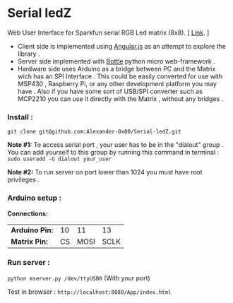Serial ledZ
===========

Web User Interface for Sparkfun serial RGB Led matrix (8x8). [ [Link](https://www.sparkfun.com/products/760). ]


* Client side is implemented using [Angular.js](http://angularjs.org/) as an attempt to explore the library .
* Server side implemented with [Bottle](http://bottlepy.org/) python micro web-framework .
* Hardware side uses Arduino as a bridge between PC and the Matrix wich has an SPI Interface .
This could be easily converted for use with MSP430 , Raspberry Pi, or any other development platform you may have .
Also if you have some sort of USB/SPI converter such as MCP2210 you can use it directly with the Matrix , without any bridges .

### Install :

```git clone git@github.com:Alexander-0x80/Serial-ledZ.git```

**Note #1:** To access serial port , your user has to be in the "dialout" group .
You can add yourself to this group by running this command in terminal : `sudo useradd -G dialout your_user`

**Note #2:** To run server on port lower than 1024 you must have root privileges .

### Arduino setup :

**Connections:**
<table>
    <tr>
        <td><b>Arduino Pin:</b></td>
        <td>10</td>
        <td>11</td>
        <td>13</td>
    </tr>
    <tr>
        <td><b>Matrix Pin:</b></td>
        <td>CS</td>
        <td>MOSI</td>
        <td>SCLK</td>
    </tr>
</table>


### Run server :

`python mserver.py /dev/ttyUSB0` (With your port)

Test in browser : `http://localhost:8080/App/index.html`










